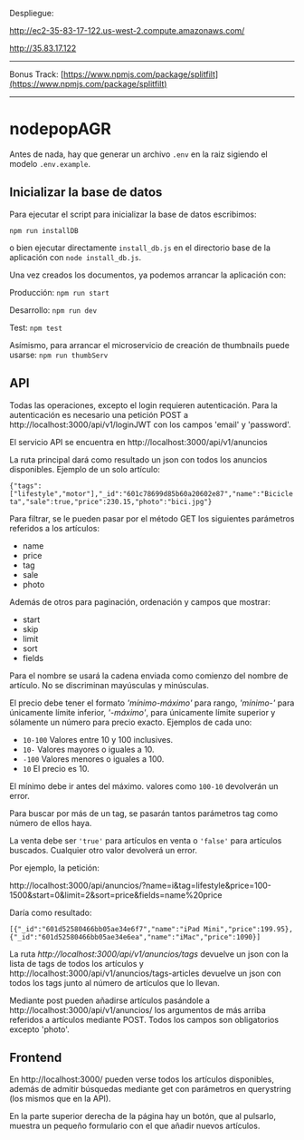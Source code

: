 Despliegue:

http://ec2-35-83-17-122.us-west-2.compute.amazonaws.com/

http://35.83.17.122

---

Bonus Track: [https://www.npmjs.com/package/splitfilt](https://www.npmjs.com/package/splitfilt)

---

# nodepopAGR

Antes de nada, hay que generar un archivo `.env` en la raiz sigiendo el modelo `.env.example`.

## Inicializar la base de datos

Para ejecutar el script para inicializar la base de datos escribimos:

`npm run installDB`

o bien ejecutar directamente `install_db.js` en el directorio base de la aplicación con `node install_db.js`.

Una vez creados los documentos, ya podemos arrancar la aplicación con:

Producción: `npm run start`

Desarrollo: `npm run dev`

Test: `npm test`

Asímismo, para arrancar el microservicio de creación de thumbnails puede usarse: `npm run thumbServ`

## API

Todas las operaciones, excepto el login requieren autenticación.
Para la autenticación es necesario una petición POST a http://localhost:3000/api/v1/loginJWT con los campos 'email' y 'password'.

El servicio API se encuentra en http://localhost:3000/api/v1/anuncios

La ruta principal dará como resultado un json con todos los anuncios disponibles. Ejemplo de un solo artículo:

`{"tags":["lifestyle","motor"],"_id":"601c78699d85b60a20602e87","name":"Bicicleta","sale":true,"price":230.15,"photo":"bici.jpg"}`

Para filtrar, se le pueden pasar por el método GET los siguientes parámetros referidos a los artículos:

- name
- price
- tag
- sale
- photo

Además de otros para paginación, ordenación y campos que mostrar:

- start
- skip
- limit
- sort
- fields

Para el nombre se usará la cadena enviada como comienzo del nombre de artículo. No se discriminan mayúsculas y minúsculas.

El precio debe tener el formato _'mínimo-máximo'_ para rango, _'mínimo-'_ para únicamente límite inferior, _'-máximo'_, para únicamente límite superior y sólamente un número para precio exacto.
Ejemplos de cada uno:

- `10-100` Valores entre 10 y 100 inclusives.
- `10-` Valores mayores o iguales a 10.
- `-100` Valores menores o iguales a 100.
- `10` El precio es 10.

El mínimo debe ir antes del máximo. valores como `100-10` devolverán un error.

Para buscar por más de un tag, se pasarán tantos parámetros tag como número de ellos haya.

La venta debe ser `'true'` para artículos en venta o `'false'` para artículos buscados. Cualquier otro valor devolverá un error.

Por ejemplo, la petición:

http://localhost:3000/api/anuncios/?name=i&tag=lifestyle&price=100-1500&start=0&limit=2&sort=price&fields=name%20price

Daría como resultado:

`[{"_id":"601d52580466bb05ae34e6f7","name":"iPad Mini","price":199.95},{"_id":"601d52580466bb05ae34e6ea","name":"iMac","price":1090}]`

La ruta _http://localhost:3000/api/v1/anuncios/tags_ devuelve un json con la lista de tags de todos los artículos y http://localhost:3000/api/v1/anuncios/tags-articles devuelve un json con todos los tags junto al número de artículos que lo llevan.

Mediante post pueden añadirse artículos pasándole a http://localhost:3000/api/v1/anuncios/ los argumentos de más arriba referidos a artículos mediante POST. Todos los campos son obligatorios excepto 'photo'.

## Frontend

En http://localhost:3000/ pueden verse todos los artículos disponibles, además de admitir búsquedas mediante get con parámetros en querystring (los mismos que en la API).

En la parte superior derecha de la página hay un botón, que al pulsarlo, muestra un pequeño formulario con el que añadir nuevos artículos.
